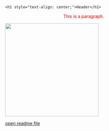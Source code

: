 <!DOCTYPE html>
<html>
<body>

	<h1 style="text-align: center;">Header</h1>

<span style="color:red">
	<p style="text-align: center;" title="Tooltip">This is a paragraph.</p>
</span>

<img src="Smile.png" width="300" height="300">

<a href="/Knes381/sitesubfolder/readme.md" target="_blank">open readme file</a>

</body>
</html>





[//]: # (Need a Centred Title, Picture, Colour text, hyperlink to readme.md)
